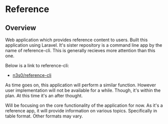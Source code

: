 # Reference

## Overview

Web application which provides reference content to users. Built this 
application using Laravel. It's sister repository is a command line app
by the name of reference-cli. This is generally recieves more attention
than this one.

Below is a link to reference-cli:

- [n3s0/reference-cli](https://gitlab.com/n3s0/reference-cli)

As time goes on, this application will perform a similar function. However 
user implementation will not be available for a while. Though, it's within 
the plan. At this time it's an after thought.

Will be focusing on the core functionality of the application for now. As it's 
a reference app, it will provide information on various topics. Specifically 
in table format. Other formats may vary. 
